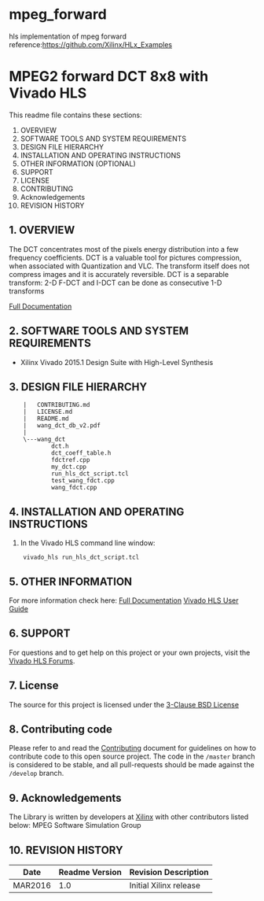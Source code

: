 # mpeg_forward
hls implementation of mpeg forward
reference:https://github.com/Xilinx/HLx_Examples


MPEG2 forward DCT 8x8  with Vivado HLS
======================================

This readme file contains these sections:

1. OVERVIEW
2. SOFTWARE TOOLS AND SYSTEM REQUIREMENTS
3. DESIGN FILE HIERARCHY
4. INSTALLATION AND OPERATING INSTRUCTIONS
5. OTHER INFORMATION (OPTIONAL)
6. SUPPORT
7. LICENSE
8. CONTRIBUTING
9. Acknowledgements
10. REVISION HISTORY

## 1. OVERVIEW

The DCT concentrates most of the pixels energy distribution into a few frequency coefficients. 
DCT is a valuable tool for pictures compression, when associated with Quantization and VLC. The transform itself does not compress images and it is accurately reversible. DCT is a separable transform: 2-D F-DCT and I-DCT can be done as consecutive 1-D transforms
    
[Full Documentation]

## 2. SOFTWARE TOOLS AND SYSTEM REQUIREMENTS

* Xilinx Vivado 2015.1 Design Suite with High-Level Synthesis

## 3. DESIGN FILE HIERARCHY
```
	|   CONTRIBUTING.md
	|   LICENSE.md
	|   README.md
	|   wang_dct_db_v2.pdf
	|   
	\---wang_dct
			dct.h
			dct_coeff_table.h
			fdctref.cpp
			my_dct.cpp
			run_hls_dct_script.tcl
			test_wang_fdct.cpp
			wang_fdct.cpp
```

## 4. INSTALLATION AND OPERATING INSTRUCTIONS

1. In the Vivado HLS command line window:

```
	vivado_hls run_hls_dct_script.tcl
```

## 5. OTHER INFORMATION

For more information check here: 
[Full Documentation][]
[Vivado HLS User Guide][]

## 6. SUPPORT

For questions and to get help on this project or your own projects, visit the [Vivado HLS Forums][]. 

## 7. License
The source for this project is licensed under the [3-Clause BSD License][]

## 8. Contributing code
Please refer to and read the [Contributing][] document for guidelines on how to contribute code to this open source project. The code in the `/master` branch is considered to be stable, and all pull-requests should be made against the `/develop` branch.

## 9. Acknowledgements
The Library is written by developers at [Xilinx](http://www.xilinx.com/) with other contributors listed below:
MPEG Software Simulation Group 


## 10. REVISION HISTORY

Date		|	Readme Version		|	Revision Description
------------|-----------------------|-------------------------
MAR2016		|	1.0					|	Initial Xilinx release




[Contributing]: CONTRIBUTING.md 
[3-Clause BSD License]: LICENSE.md
[Full Documentation]: wang_dct_db_v2.pdf
[Vivado HLS Forums]: https://forums.xilinx.com/t5/High-Level-Synthesis-HLS/bd-p/hls 
[Vivado HLS User Guide]: http://www.xilinx.com/support/documentation/sw_manuals/xilinx2015_4/ug902-vivado-high-level-synthesis.pdf
